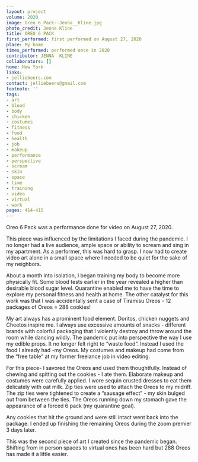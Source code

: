 ```yaml
---
layout: project
volume: 2020
image: Oreo_6_Pack--Jenna__Kline.jpg
photo_credit: Jenna Kline
title: OREO 6 PACK
first_performed: first performed on August 27, 2020
place: My home
times_performed: performed once in 2020
contributor: JENNA  KLINE
collaborators: []
home: New York
links:
- jelliebeers.com
contact: jelliebeers@gmail.com
footnote: ''
tags:
- art
- blood
- body
- chicken
- costumes
- fitness
- food
- health
- job
- makeup
- performance
- perspective
- scream
- skin
- space
- time
- training
- video
- virtual
- work
pages: 414-415
---
```



Oreo 6 Pack was a performance done for video on August 27, 2020.

This piece was influenced by the limitations I faced during the pandemic.  I no longer had a live audience, ample space or ability to scream and sing in my apartment.   As a performer, this was hard to grasp.   I now had to create video art alone in a small space where I needed to be quiet for the sake of my neighbors.

About a month into isolation, I began training my body to become more physically fit.  Some blood tests earlier in the year revealed a higher than desirable blood sugar level.  Quarantine enabled me to have the time to explore my personal fitness and health at home.  The other catalyst for this work was that I was accidentally sent a case of Tiramisu Oreos - 12 packages of Oreos = 288 cookies!

My art always has a prominent food element.  Doritos, chicken nuggets and Cheetos inspire me.  I always use excessive amounts of snacks - different brands with colorful packaging that I violently destroy and throw around the room while dancing wildly.  The pandemic put into perspective the way I use my edible props.  It no longer felt right to “waste food”.  Instead I used the food I already had -my Oreos.  My costumes and makeup had come from the “free table” at my former freelance job in video editing.  

For this piece- I savored the Oreos and used them thoughtfully.  Instead of chewing and spitting out the cookies - I ate them.  Elaborate makeup and costumes were carefully applied.  I wore sequin crusted dresses to eat them delicately with oat milk. Zip ties were used to attach the Oreos to my midriff.  The zip ties were tightened to create a “sausage effect” - my skin bulged out from between the ties.  The Oreos running down my stomach gave the appearance of a forced 6 pack (my quarantine goal).

Any cookies that hit the ground and were still intact went back into the package.  I ended up finishing the remaining Oreos during the zoom premier 3 days later.

This was the second piece of art I created since the pandemic began.  Shifting from in person spaces to virtual ones has been hard but 288 Oreos has made it a little easier.
